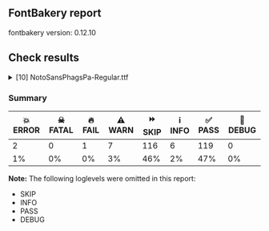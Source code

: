 ## FontBakery report

fontbakery version: 0.12.10





## Check results



<details><summary>[10] NotoSansPhagsPa-Regular.ttf</summary>
<div>
<details>
    <summary>💥 <b>ERROR</b> Check if the vertical metrics of a CJK family are similar to the same family hosted on Google Fonts. <a href="https://fontbakery.readthedocs.io/en/stable/fontbakery/checks/googlefonts.vmetrics.html#"></a></summary>
    <div>







* 💥 **ERROR** <p>'manifest'</p>
 [code: error]



</div>
</details>

<details>
    <summary>💥 <b>ERROR</b> Check if the vertical metrics of a family are similar to the same family hosted on Google Fonts. <a href="https://fontbakery.readthedocs.io/en/stable/fontbakery/checks/googlefonts.vmetrics.html#"></a></summary>
    <div>







* 💥 **ERROR** <p>'manifest'</p>
 [code: error]



</div>
</details>

<details>
    <summary>🔥 <b>FAIL</b> Check for presence of an ARTICLE.en_us.html file <a href="https://fontbakery.readthedocs.io/en/stable/fontbakery/checks/googlefonts.description.html#"></a></summary>
    <div>







* 🔥 **FAIL** <p>This is a Noto font but it lacks an ARTICLE.en_us.html file.</p>
 [code: missing-article]



* 🔥 **FAIL** <p>This is a Noto font but it lacks a DESCRIPTION.en_us.html file.</p>
 [code: missing-description]



</div>
</details>

<details>
    <summary>⚠️ <b>WARN</b> Check if each glyph has the recommended amount of contours. <a href="https://fontbakery.readthedocs.io/en/stable/fontbakery/checks/universal.html#"></a></summary>
    <div>







* ⚠️ **WARN** <p>This check inspects the glyph outlines and detects the total number of contours in each of them. The expected values are infered from the typical ammounts of contours observed in a large collection of reference font families. The divergences listed below may simply indicate a significantly different design on some of your glyphs. On the other hand, some of these may flag actual bugs in the font such as glyphs mapped to an incorrect codepoint. Please consider reviewing the design and codepoint assignment of these to make sure they are correct.</p>
<p>The following glyphs do not have the recommended number of contours:</p>
<pre><code>- Glyph name: aogonek	Contours detected: 3	Expected: 2

- Glyph name: uogonek	Contours detected: 2	Expected: 1

- Glyph name: aogonek	Contours detected: 3	Expected: 2

- Glyph name: uogonek	Contours detected: 2	Expected: 1
</code></pre>
 [code: contour-count]



</div>
</details>

<details>
    <summary>⚠️ <b>WARN</b> Check font contains no unreachable glyphs <a href="https://fontbakery.readthedocs.io/en/stable/fontbakery/checks/universal.glyphset.html#"></a></summary>
    <div>







* ⚠️ **WARN** <p>The following glyphs could not be reached by codepoint or substitution rules:</p>
<pre><code>- uniA85E.str.med.cnt

- uniA86D.str.med.cnt
</code></pre>
 [code: unreachable-glyphs]



</div>
</details>

<details>
    <summary>⚠️ <b>WARN</b> Validate size, and resolution of article images, and ensure article page has minimum length and includes visual assets. <a href="https://fontbakery.readthedocs.io/en/stable/fontbakery/checks/googlefonts.article.html#"></a></summary>
    <div>







* ⚠️ **WARN** <p>Family metadata at fonts/NotoSansPhagsPa/googlefonts/ttf does not have an article.</p>
 [code: lacks-article]



</div>
</details>

<details>
    <summary>⚠️ <b>WARN</b> Check for codepoints not covered by METADATA subsets. <a href="https://fontbakery.readthedocs.io/en/stable/fontbakery/checks/googlefonts.subsets.html#"></a></summary>
    <div>







* ⚠️ **WARN** <p>The following codepoints supported by the font are not covered by
any subsets defined in the font's metadata file, and will never
be served. You can solve this by either manually adding additional
subset declarations to METADATA.pb, or by editing the glyphset
definitions.</p>
<ul>
<li>U+02D8 BREVE: try adding one of: yi, canadian-aboriginal</li>
<li>U+02D9 DOT ABOVE: try adding one of: yi, canadian-aboriginal</li>
<li>U+02DB OGONEK: try adding one of: yi, canadian-aboriginal</li>
<li>U+0302 COMBINING CIRCUMFLEX ACCENT: try adding one of: cherokee, tifinagh, coptic, math</li>
<li>U+0306 COMBINING BREVE: try adding one of: tifinagh, old-permic</li>
<li>U+0307 COMBINING DOT ABOVE: try adding one of: syriac, canadian-aboriginal, coptic, todhri, malayalam, duployan, math, old-permic, tai-le, tifinagh, hebrew</li>
<li>U+030A COMBINING RING ABOVE: try adding one of: syriac, duployan</li>
<li>U+030B COMBINING DOUBLE ACUTE ACCENT: try adding one of: cherokee, osage</li>
<li>U+030C COMBINING CARON: try adding one of: cherokee, tai-le</li>
<li>U+0326 COMBINING COMMA BELOW: try adding math</li>
<li>U+0327 COMBINING CEDILLA: try adding math</li>
<li>U+0328 COMBINING OGONEK: not included in any glyphset definition</li>
</ul>
<p>Or you can add the above codepoints to one of the subsets supported by the font: <code>latin</code>, <code>latin-ext</code>, <code>phags-pa</code></p>
 [code: unreachable-subsetting]



</div>
</details>

<details>
    <summary>⚠️ <b>WARN</b> Ensure soft_dotted characters lose their dot when combined with marks that replace the dot. <a href="https://fontbakery.readthedocs.io/en/stable/fontbakery/checks/shaping.html#"></a></summary>
    <div>







* ⚠️ **WARN** <p>The dot of soft dotted characters used in orthographies <em>must</em> disappear in the following strings: į̀ į́ į̂ į̃ į̄ į̌</p>
<p>The dot of soft dotted characters <em>should</em> disappear in other cases, for example: į̆ į̇ į̈ į̊ į̋ į̦̀ į̦́ į̦̂ į̦̃ į̦̄ į̦̆ į̦̇ į̦̈ į̦̊ į̦̋ į̦̌ į̧̀ į̧́ į̧̂ į̧̃</p>
<p>Your font fully covers the following languages that require the soft-dotted feature: Dutch (Latn, 31,709,104 speakers), Lithuanian (Latn, 2,357,094 speakers).</p>
<p>Your font does <em>not</em> cover the following languages that require the soft-dotted feature: Nzakara (Latn, 50,000 speakers), Makaa (Latn, 221,000 speakers), Han (Latn, 6 speakers), Basaa (Latn, 332,940 speakers), Mfumte (Latn, 79,000 speakers), Dan (Latn, 1,099,244 speakers), Koonzime (Latn, 40,000 speakers), Ma’di (Latn, 584,000 speakers), Avokaya (Latn, 100,000 speakers), Cicipu (Latn, 44,000 speakers), Aghem (Latn, 38,843 speakers), Ijo, Southeast (Latn, 2,471,000 speakers), Ngbaka (Latn, 1,020,000 speakers), Gulay (Latn, 250,478 speakers), Bafut (Latn, 158,146 speakers), Sar (Latn, 500,000 speakers), Zapotec (Latn, 490,000 speakers), Ekpeye (Latn, 226,000 speakers), Kom (Latn, 360,685 speakers), Dii (Latn, 71,000 speakers), Ebira (Latn, 2,200,000 speakers), Lugbara (Latn, 2,200,000 speakers), Yala (Latn, 200,000 speakers), Belarusian (Cyrl, 10,064,517 speakers), Kpelle, Guinea (Latn, 622,000 speakers), Nateni (Latn, 100,000 speakers), Southern Kisi (Latn, 360,000 speakers), Mundani (Latn, 34,000 speakers), Igbo (Latn, 27,823,640 speakers), Teke-Ebo (Latn, 260,000 speakers), Fur (Latn, 1,230,163 speakers), Vute (Latn, 21,000 speakers), Mango (Latn, 77,000 speakers), Navajo (Latn, 166,319 speakers), South Central Banda (Latn, 244,000 speakers), Heiltsuk (Latn, 300 speakers), Ukrainian (Cyrl, 29,273,587 speakers), Kaska (Latn, 125 speakers), Bete-Bendi (Latn, 100,000 speakers), Ejagham (Latn, 120,000 speakers).</p>
 [code: soft-dotted]



</div>
</details>

<details>
    <summary>⚠️ <b>WARN</b> Are there any misaligned on-curve points? <a href="https://fontbakery.readthedocs.io/en/stable/fontbakery/checks/outline.html#"></a></summary>
    <div>







* ⚠️ **WARN** <p>The following glyphs have on-curve points which have potentially incorrect y coordinates:</p>
<pre><code>* uniA869 (U+A869): X=540.0,Y=-1.0 (should be at baseline 0?)

* uniA869.ini: X=546.0,Y=2.0 (should be at baseline 0?)

* uniA869.med: X=476.0,Y=2.0 (should be at baseline 0?)

* uniA869.fin: X=470.0,Y=-1.0 (should be at baseline 0?)

* uni3014 (U+3014): X=293.0,Y=2.0 (should be at baseline 0?)

* uni3015 (U+3015): X=293.0,Y=2.0 (should be at baseline 0?)

* G (U+0047): X=537.0,Y=-1.0 (should be at baseline 0?)

* Gbreve (U+011E): X=537.0,Y=-1.0 (should be at baseline 0?)

* uni0122 (U+0122): X=537.0,Y=-1.0 (should be at baseline 0?)

* Gdotaccent (U+0120): X=537.0,Y=-1.0 (should be at baseline 0?)

* uni1E9E (U+1E9E): X=326.5,Y=-1.5 (should be at baseline 0?)

* S (U+0053): X=136.0,Y=-1.0 (should be at baseline 0?)

* Sacute (U+015A): X=136.0,Y=-1.0 (should be at baseline 0?)

* Scaron (U+0160): X=136.0,Y=-1.0 (should be at baseline 0?)

* Scedilla (U+015E): X=136.0,Y=-1.0 (should be at baseline 0?)

* uni0218 (U+0218): X=136.0,Y=-1.0 (should be at baseline 0?)

* Uogonek (U+0172): X=447.0,Y=-1.0 (should be at baseline 0?)

* ae (U+00E6): X=710.5,Y=-1.5 (should be at baseline 0?)

* aring (U+00E5): X=320.5,Y=671.0 (should be at cap-height 670?)

* aring (U+00E5): X=238.5,Y=671.0 (should be at cap-height 670?)

* at (U+0040): X=667.0,Y=671.0 (should be at cap-height 670?)

* braceleft (U+007B): X=150.0,Y=1.0 (should be at baseline 0?)

* c (U+0063): X=385.0,Y=537.5 (should be at x-height 536?)

* colon (U+003A): X=177.5,Y=2.0 (should be at baseline 0?)

* colon (U+003A): X=90.0,Y=2.0 (should be at baseline 0?)

* copyright (U+00A9): X=416.0,Y=671.0 (should be at cap-height 670?)

* dcroat (U+0111): X=229.0,Y=671.0 (should be at cap-height 670?)

* dcroat (U+0111): X=442.0,Y=671.0 (should be at cap-height 670?)

* dcroat (U+0111): X=530.0,Y=671.0 (should be at cap-height 670?)

* dcroat (U+0111): X=606.0,Y=671.0 (should be at cap-height 670?)

* dollar (U+0024): X=253.0,Y=671.0 (should be at cap-height 670?)

* dollar (U+0024): X=317.0,Y=672.0 (should be at cap-height 670?)

* e (U+0065): X=408.0,Y=-1.5 (should be at baseline 0?)

* eacute (U+00E9): X=408.0,Y=-1.5 (should be at baseline 0?)

* ecaron (U+011B): X=408.0,Y=-1.5 (should be at baseline 0?)

* ecircumflex (U+00EA): X=408.0,Y=-1.5 (should be at baseline 0?)

* edieresis (U+00EB): X=408.0,Y=-1.5 (should be at baseline 0?)

* edotaccent (U+0117): X=408.0,Y=-1.5 (should be at baseline 0?)

* egrave (U+00E8): X=408.0,Y=-1.5 (should be at baseline 0?)

* emacron (U+0113): X=408.0,Y=-1.5 (should be at baseline 0?)

* Euro (U+20AC): X=468.5,Y=-0.5 (should be at baseline 0?)

* exclam (U+0021): X=177.5,Y=2.0 (should be at baseline 0?)

* exclam (U+0021): X=90.0,Y=2.0 (should be at baseline 0?)

* germandbls (U+00DF): X=317.0,Y=-1.0 (should be at baseline 0?)

* h (U+0068): X=173.0,Y=537.0 (should be at x-height 536?)

* oe (U+0153): X=791.0,Y=-1.5 (should be at baseline 0?)

* ordmasculine (U+00BA): X=188.0,Y=669.0 (should be at cap-height 670?)

* period (U+002E): X=177.5,Y=2.0 (should be at baseline 0?)

* period (U+002E): X=90.0,Y=2.0 (should be at baseline 0?)

* question (U+003F): X=222.0,Y=2.0 (should be at baseline 0?)

* question (U+003F): X=134.5,Y=2.0 (should be at baseline 0?)

* registered (U+00AE): X=416.0,Y=671.0 (should be at cap-height 670?)

* ring (U+02DA): X=189.5,Y=671.0 (should be at cap-height 670?)

* ring (U+02DA): X=107.5,Y=671.0 (should be at cap-height 670?)

* uni030A (U+030A): X=41.5,Y=671.0 (should be at cap-height 670?)

* uni030A (U+030A): X=-40.5,Y=671.0 (should be at cap-height 670?)

* s (U+0073): X=123.5,Y=-1.0 (should be at baseline 0?)

* s (U+0073): X=343.5,Y=536.5 (should be at x-height 536?)

* sacute (U+015B): X=123.5,Y=-1.0 (should be at baseline 0?)

* scaron (U+0161): X=123.5,Y=-1.0 (should be at baseline 0?)

* scedilla (U+015F): X=123.5,Y=-1.0 (should be at baseline 0?)

* uni0219 (U+0219): X=123.5,Y=-1.0 (should be at baseline 0?)

* three (U+0033): X=137.0,Y=-1.5 (should be at baseline 0?)

* uring (U+016F): X=348.5,Y=671.0 (should be at cap-height 670?)

* uring (U+016F): X=266.5,Y=671.0 (should be at cap-height 670?)

* w (U+0077): X=258.0,Y=1.0 (should be at baseline 0?)

* w (U+0077): X=158.0,Y=1.0 (should be at baseline 0?)

* w (U+0077): X=11.0,Y=537.0 (should be at x-height 536?)

* w (U+0077): X=102.0,Y=537.0 (should be at x-height 536?)

* w (U+0077): X=346.0,Y=537.0 (should be at x-height 536?)

* w (U+0077): X=442.0,Y=537.0 (should be at x-height 536?)

* w (U+0077): X=685.0,Y=537.0 (should be at x-height 536?)

* w (U+0077): X=775.0,Y=537.0 (should be at x-height 536?)

* w (U+0077): X=626.0,Y=1.0 (should be at baseline 0?)

* w (U+0077): X=523.0,Y=1.0 (should be at baseline 0?)

* wacute (U+1E83): X=258.0,Y=1.0 (should be at baseline 0?)

* wacute (U+1E83): X=158.0,Y=1.0 (should be at baseline 0?)

* wacute (U+1E83): X=626.0,Y=1.0 (should be at baseline 0?)

* wacute (U+1E83): X=523.0,Y=1.0 (should be at baseline 0?)

* wcircumflex (U+0175): X=258.0,Y=1.0 (should be at baseline 0?)

* wcircumflex (U+0175): X=158.0,Y=1.0 (should be at baseline 0?)

* wcircumflex (U+0175): X=626.0,Y=1.0 (should be at baseline 0?)

* wcircumflex (U+0175): X=523.0,Y=1.0 (should be at baseline 0?)

* wdieresis (U+1E85): X=258.0,Y=1.0 (should be at baseline 0?)

* wdieresis (U+1E85): X=158.0,Y=1.0 (should be at baseline 0?)

* wdieresis (U+1E85): X=626.0,Y=1.0 (should be at baseline 0?)

* wdieresis (U+1E85): X=523.0,Y=1.0 (should be at baseline 0?)

* wgrave (U+1E81): X=258.0,Y=1.0 (should be at baseline 0?)

* wgrave (U+1E81): X=158.0,Y=1.0 (should be at baseline 0?)

* wgrave (U+1E81): X=626.0,Y=1.0 (should be at baseline 0?)

* wgrave (U+1E81): X=523.0,Y=1.0 (should be at baseline 0?)

* y (U+0079): X=217.0,Y=-2.0 (should be at baseline 0?)

* yacute (U+00FD): X=217.0,Y=-2.0 (should be at baseline 0?)

* ycircumflex (U+0177): X=217.0,Y=-2.0 (should be at baseline 0?)

* ydieresis (U+00FF): X=217.0,Y=-2.0 (should be at baseline 0?)

* ygrave (U+1EF3): X=217.0,Y=-2.0 (should be at baseline 0?)
</code></pre>
 [code: found-misalignments]



</div>
</details>

<details>
    <summary>⚠️ <b>WARN</b> Ensure fonts have ScriptLangTags declared on the 'meta' table. <a href="https://fontbakery.readthedocs.io/en/stable/fontbakery/checks/googlefonts.meta.html#"></a></summary>
    <div>







* ⚠️ **WARN** <p>This font file does not have a 'meta' table.</p>
 [code: lacks-meta-table]



</div>
</details>
</div>
</details>




### Summary

| 💥 ERROR | ☠ FATAL | 🔥 FAIL | ⚠️ WARN | ⏩ SKIP | ℹ️ INFO | ✅ PASS | 🔎 DEBUG | 
| ---|---|---|---|---|---|---|---|
| 2 | 0 | 1 | 7 | 116 | 6 | 119 | 0 | 
| 1% | 0% | 0% | 3% | 46% | 2% | 47% | 0% | 



**Note:** The following loglevels were omitted in this report:


* SKIP
* INFO
* PASS
* DEBUG
